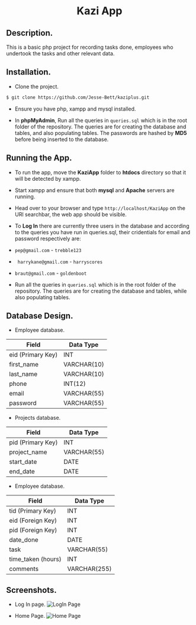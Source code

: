 
 <h1 align="center"> Kazi App </h1>


 

## Description.

This is a basic php project for recording tasks done, employees who undertook the tasks and other relevant data.

## Installation.

- Clone the project.    
```bash 
$ git clone https://github.com/Jesse-Bett/kaziplus.git
```  

- Ensure you have php, xampp and mysql installed.

- In **phpMyAdmin**, Run all the queries in ``` queries.sql ```  which is in the root folder of the repository. The queries are for creating the database and tables, and also populating tables. The passwords are hashed by **MD5** before being inserted to the database.

## Running the App.

- To run the app, move the **KaziApp** folder to **htdocs** directory so that it will be detected by xampp.

- Start xampp and ensure that both **mysql** and  **Apache** servers are running.

- Head  over to your browser and type  ``` http://localhost/KaziApp ``` on the URl searchbar, the web app should be visible.


- To **Log In** there are currently three users in the database and according to the queries you have run in queries.sql, their cridentials for email and password respectively are:
- ```pep@gmail.com``` - ```trebble123```
- ``` harrykane@gmail.com``` - ```harryscores```
-  ```braut@gmail.com``` - ```goldenboot```
    
- Run all the queries in ``` queries.sql ``` which is in the root folder of the repository. The queries are for creating the database and tables, while also populating tables.

## Database Design.

- Employee database.

| Field       | Data Type |
|-------------|-----------|
|   eid (Primary Key)   |    INT    |
|  first_name   |   VARCHAR(10)    |
|  last_name   | VARCHAR(10)      |
| phone|INT(12)   |
| email|VARCHAR(55)    |
|password|VARCHAR(55)        |



- Projects database.

| Field       | Data Type |
|-------------|-----------|
|pid (Primary Key)| INT|
| project_name| VARCHAR(55)|
|start_date| DATE|
|end_date| DATE|



- Employee database.

| Field       | Data Type |
|-------------|-----------|
|   tid (Primary Key)   |    INT    |
|  eid (Foreign Key) |   INT   |
|  pid  (Foreign Key)| INT     |
| date_done|DATE   |
| task|VARCHAR(55)    |
|time_taken (hours)|INT         |
|comments|VARCHAR(255)        |






## Screenshots.

- Log In page.
 ![LogIn Page](https://github.com/Jesse-Bett/kaziplus/assets/40341693/0ce14f53-e94a-49b1-97c0-c9f680a12c80)


- Home Page.
 ![Home Page](https://github.com/Jesse-Bett/kaziplus/assets/40341693/f4e78adb-a30e-4df2-b5cb-5489dde711db)

